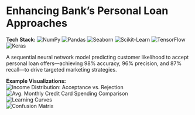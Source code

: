 # Enhancing Bank’s Personal Loan Approaches

**Tech Stack:** ![NumPy](https://img.shields.io/badge/NumPy-013243?logo=numpy&logoColor=white) ![Pandas](https://img.shields.io/badge/Pandas-150458?logo=pandas&logoColor=white) ![Seaborn](https://img.shields.io/badge/Seaborn-377EB8?logo=seaborn&logoColor=white) ![Scikit-Learn](https://img.shields.io/badge/Scikit--Learn-F7931E?logo=scikit-learn&logoColor=white) ![TensorFlow](https://img.shields.io/badge/TensorFlow-FF6F00?logo=tensorflow&logoColor=white) ![Keras](https://img.shields.io/badge/Keras-D00000?logo=keras&logoColor=white)

A sequential neural network model predicting customer likelihood to accept personal loan offers—achieving 98% accuracy, 96% precision, and 87% recall—to drive targeted marketing strategies.

**Example Visualizations:**  
![Income Distribution: Acceptance vs. Rejection](https://github.com/yildiramdsa/enhancing_banks_personal_loan_approaches/blob/main/images/income_distribution_personal_loan_acceptance_vs_rejection.png)  
![Avg. Monthly Credit Card Spending Comparison](https://github.com/yildiramdsa/enhancing_banks_personal_loan_approaches/blob/main/images/comparison_of_average_monthly_credit_card_spending_personal_loan_acceptance.png)  
![Learning Curves](https://github.com/yildiramdsa/enhancing_banks_personal_loan_approaches/blob/main/images/learning_curves.png)  
![Confusion Matrix](https://github.com/yildiramdsa/enhancing_banks_personal_loan_approaches/blob/main/images/confusion_matrix.png)  
